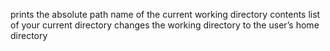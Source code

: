 prints the absolute path name of the current working directory
contents list of your current directory
changes the working directory to the user’s home directory